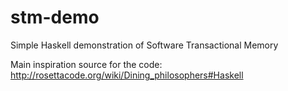 # stm-demo

Simple Haskell demonstration of Software Transactional Memory

Main inspiration source for the code:
http://rosettacode.org/wiki/Dining_philosophers#Haskell